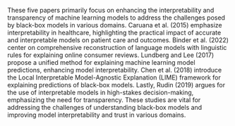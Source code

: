 These five papers primarily focus on enhancing the interpretability and transparency of machine learning models to address the challenges posed by black-box models in various domains. Caruana et al. (2015) emphasize interpretability in healthcare, highlighting the practical impact of accurate and interpretable models on patient care and outcomes. Binder et al. (2022) center on comprehensive reconstruction of language models with linguistic rules for explaining online consumer reviews. Lundberg and Lee (2017) propose a unified method for explaining machine learning model predictions, enhancing model interpretability. Chen et al. (2018) introduce the Local Interpretable Model-Agnostic Explanation (LIME) framework for explaining predictions of black-box models. Lastly, Rudin (2019) argues for the use of interpretable models in high-stakes decision-making, emphasizing the need for transparency. These studies are vital for addressing the challenges of understanding black-box models and improving model interpretability and trust in various domains.
